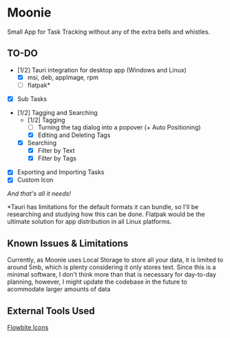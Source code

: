 # Moonie

Small App for Task Tracking without any of the extra bells and whistles.

## TO-DO

- [1/2] Tauri integration for desktop app (Windows and Linux)
  - [x] msi, deb, appImage, rpm
  - [ ] flatpak\*
- [x] Sub Tasks
- [1/2] Tagging and Searching
  - [1/2] Tagging
    - [ ] Turning the tag dialog into a popover (+ Auto Positioning)
    - [x] Editing and Deleting Tags
  - [x] Searching
    - [x] Filter by Text
    - [x] Filter by Tags
- [x] Exporting and Importing Tasks
- [x] Custom Icon

_And that's all it needs!_

\*Tauri has limitations for the default formats it can bundle, so I'll be researching and studying how this can be done. Flatpak would be the ultimate solution for app distribution in all Linux platforms.

## Known Issues & Limitations

Currently, as Moonie uses Local Storage to store all your data, it is limited to around 5mb, which is plenty considering it only stores text. Since this is a minimal software, I don't think more than that is necessary for day-to-day planning, however, I might update the codebase in the future to acommodate larger amounts of data

## External Tools Used

[Flowbite Icons](https://flowbite.com/icons/)
